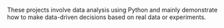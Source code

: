 These projects involve data analysis using Python and mainly demonstrate how to make data-driven decisions based on real data or experiments.
